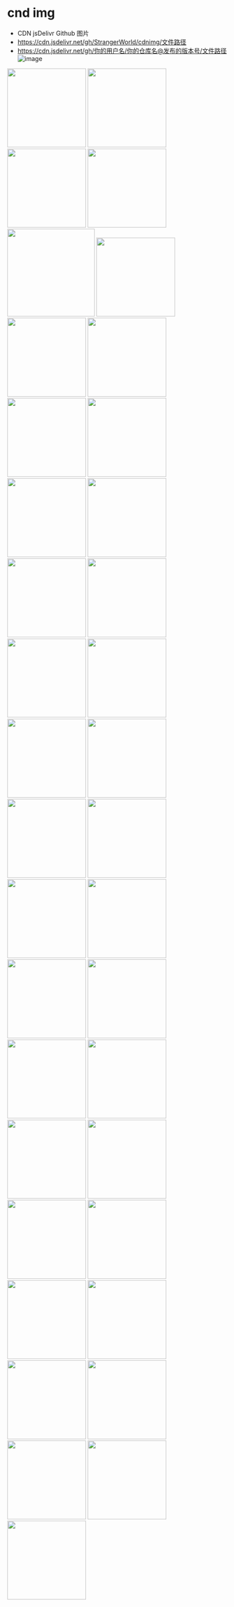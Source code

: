 # cnd img
* CDN jsDelivr Github 图片
* https://cdn.jsdelivr.net/gh/StrangerWorld/cdnimg/文件路径
* https://cdn.jsdelivr.net/gh/你的用户名/你的仓库名@发布的版本号/文件路径
![image](https://cdn.jsdelivr.net/gh/StrangerWorld/cdnimg/2.jpg)
<img src='https://cdn.jsdelivr.net/gh/StrangerWorld/cdnimg/1.jpg' height="180" width="180" />
<img src='https://cdn.jsdelivr.net/gh/StrangerWorld/cdnimg/2.jpg' height="180" width="180" />
<img src='https://cdn.jsdelivr.net/gh/StrangerWorld/cdnimg/3.jpg' height="180" width="180" />
<img src='https://cdn.jsdelivr.net/gh/StrangerWorld/cdnimg/4.jpg' height="180" width="180" />
<img src='https://cdn.jsdelivr.net/gh/StrangerWorld/cdnimg/banner.jpg' height="200" width="200" />
<img src='https://cdn.jsdelivr.net/gh/StrangerWorld/cdnimg/banner1.jpg' height="180" width="180" />
<img src='https://cdn.jsdelivr.net/gh/StrangerWorld/cdnimg/comfortable-graceful.jpg' height="180" width="180" />
<img src='https://cdn.jsdelivr.net/gh/StrangerWorld/cdnimg/img-sp.png' height="180" width="180" />
<img src='https://cdn.jsdelivr.net/gh/StrangerWorld/cdnimg/h1.jpg' height="180" width="180" />
<img src='https://cdn.jsdelivr.net/gh/StrangerWorld/cdnimg/h2.jpg' height="180" width="180" />
<img src='https://cdn.jsdelivr.net/gh/StrangerWorld/cdnimg/h3.jpg' height="180" width="180" />
<img src='https://cdn.jsdelivr.net/gh/StrangerWorld/cdnimg/h4.jpg' height="180" width="180" />
<img src='https://cdn.jsdelivr.net/gh/StrangerWorld/cdnimg/h5.jpg' height="180" width="180" />
<img src='https://cdn.jsdelivr.net/gh/StrangerWorld/cdnimg/h6.jpg' height="180" width="180" />
<img src='https://cdn.jsdelivr.net/gh/StrangerWorld/cdnimg/h7.jpg' height="180" width="180" />
<img src='https://cdn.jsdelivr.net/gh/StrangerWorld/cdnimg/y1.jpg' height="180" width="180" />
<img src='https://cdn.jsdelivr.net/gh/StrangerWorld/cdnimg/y2.jpg' height="180" width="180" />
<img src='https://cdn.jsdelivr.net/gh/StrangerWorld/cdnimg/y3.jpg' height="180" width="180" />
<img src='https://cdn.jsdelivr.net/gh/StrangerWorld/cdnimg/y4.jpg' height="180" width="180" />
<img src='https://cdn.jsdelivr.net/gh/StrangerWorld/cdnimg/y5.jpg' height="180" width="180" />
<img src='https://cdn.jsdelivr.net/gh/StrangerWorld/cdnimg/y6.jpg' height="180" width="180" />
<img src='https://cdn.jsdelivr.net/gh/StrangerWorld/cdnimg/y7.jpg' height="180" width="180" />
<img src='https://cdn.jsdelivr.net/gh/StrangerWorld/cdnimg/y8.jpg' height="180" width="180" />

<img src='https://cdn.jsdelivr.net/gh/StrangerWorld/cdnimg/y10.jpg' height="180" width="180" />
<img src='https://cdn.jsdelivr.net/gh/StrangerWorld/cdnimg/y11.jpg' height="180" width="180" />
<img src='https://cdn.jsdelivr.net/gh/StrangerWorld/cdnimg/y12.jpg' height="180" width="180" />
<img src='https://cdn.jsdelivr.net/gh/StrangerWorld/cdnimg/y13.jpg' height="180" width="180" />
<img src='https://cdn.jsdelivr.net/gh/StrangerWorld/cdnimg/y14.jpg' height="180" width="180" />
<img src='https://cdn.jsdelivr.net/gh/StrangerWorld/cdnimg/y15.jpg' height="180" width="180" />
<img src='https://cdn.jsdelivr.net/gh/StrangerWorld/cdnimg/y16.jpg' height="180" width="180" />
<img src='https://cdn.jsdelivr.net/gh/StrangerWorld/cdnimg/y17.jpg' height="180" width="180" />
<img src='https://cdn.jsdelivr.net/gh/StrangerWorld/cdnimg/y18.jpg' height="180" width="180" />
<img src='https://cdn.jsdelivr.net/gh/StrangerWorld/cdnimg/y19.jpg' height="180" width="180" />
<img src='https://cdn.jsdelivr.net/gh/StrangerWorld/cdnimg/y20.jpg' height="180" width="180" />
<img src='https://cdn.jsdelivr.net/gh/StrangerWorld/cdnimg/y21.jpg' height="180" width="180" />
<img src='https://cdn.jsdelivr.net/gh/StrangerWorld/cdnimg/y22.jpg' height="180" width="180" />
<img src='https://cdn.jsdelivr.net/gh/StrangerWorld/cdnimg/y23.jpg' height="180" width="180" />
